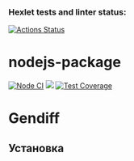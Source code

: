 ### Hexlet tests and linter status:
[![Actions Status](https://github.com/NIA450/frontend-project-46/actions/workflows/hexlet-check.yml/badge.svg)](https://github.com/NIA450/frontend-project-46/actions)

# nodejs-package

[![Node CI](https://github.com/hexlet-boilerplates/nodejs-package/workflows/Node%20CI/badge.svg)](https://github.com/hexlet-boilerplates/nodejs-package/actions)
<a href="https://codeclimate.com/github/NIA450/frontend-project-44/maintainability"><img src="https://api.codeclimate.com/v1/badges/df5e57312bf5c7eb1923/maintainability" /></a>
[![Test Coverage](https://api.codeclimate.com/v1/badges/dfc50c2d88cd46d069c1/test_coverage)](https://codeclimate.com/github/hexlet-boilerplates/nodejs-package/test_coverage)

# Gendiff

## Установка